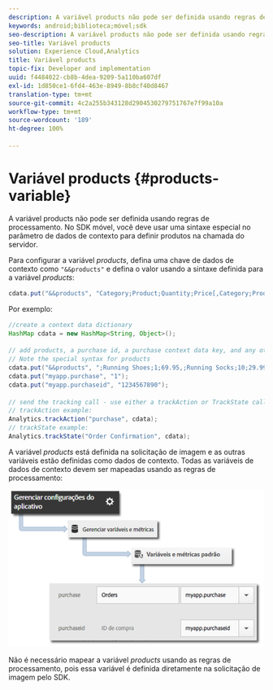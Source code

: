 ```yaml
---
description: A variável products não pode ser definida usando regras de processamento. No SDK móvel, você deve usar uma sintaxe especial no parâmetro de dados de contexto para definir produtos na chamada do servidor.
keywords: android;biblioteca;móvel;sdk
seo-description: A variável products não pode ser definida usando regras de processamento. No SDK móvel, você deve usar uma sintaxe especial no parâmetro de dados de contexto para definir produtos na chamada do servidor.
seo-title: Variável products
solution: Experience Cloud,Analytics
title: Variável products
topic-fix: Developer and implementation
uuid: f4484022-cb8b-4dea-9209-5a110ba607df
exl-id: 1d850ce1-6fd4-463e-8949-8b8cf40d8467
translation-type: tm+mt
source-git-commit: 4c2a255b343128d2904530279751767e7f99a10a
workflow-type: tm+mt
source-wordcount: '189'
ht-degree: 100%

---
```


# Variável products {#products-variable}

A variável products não pode ser definida usando regras de processamento. No SDK móvel, você deve usar uma sintaxe especial no parâmetro de dados de contexto para definir produtos na chamada do servidor.

Para configurar a variável *products*, defina uma chave de dados de contexto como `"&&products"` e defina o valor usando a sintaxe definida para a variável *products*:

```java
cdata.put("&&products", "Category;Product;Quantity;Price[,Category;Product;Quantity;Price]");
```

Por exemplo:

```java
//create a context data dictionary 
HashMap cdata = new HashMap<String, Object>(); 
 
// add products, a purchase id, a purchase context data key, and any other data you want to collect. 
// Note the special syntax for products 
cdata.put("&&products", ";Running Shoes;1;69.95,;Running Socks;10;29.99"); 
cdata.put("myapp.purchase", "1"); 
cdata.put("myapp.purchaseid", "1234567890"); 
 
// send the tracking call - use either a trackAction or TrackState call. 
// trackAction example: 
Analytics.trackAction("purchase", cdata); 
// trackState example: 
Analytics.trackState("Order Confirmation", cdata);
```

A variável *products* está definida na solicitação de imagem e as outras variáveis estão definidas como dados de contexto. Todas as variáveis de dados de contexto devem ser mapeadas usando as regras de processamento:

![](assets/map-products.png)

Não é necessário mapear a variável  *products* usando as regras de processamento, pois essa variável é definida diretamente na solicitação de imagem pelo SDK.
